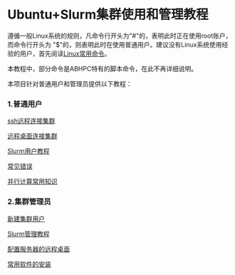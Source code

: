 # Ubuntu+Slurm集群使用和管理教程

遵循一般Linux系统的规则，凡命令行开头为"#"的，表明此时正在使用root账户，而命令行开头为
 "$"的，则表明此时在使用普通用户。建议没有Linux系统使用经验的用户，首先阅读[Linux常用命令](Linux常用命令.md)。

本教程中，部分命令是ABHPC特有的脚本命令，在此不再详细说明。

本项目针对普通用户和管理员提供以下教程：

### 1.普通用户

[ssh远程连接集群](ssh远程连接集群.md)

[远程桌面连接集群](使用x2go连接Ubuntu远程桌面.md)

[Slurm用户教程](Slurm用户教程.md)

[常见错误](常见错误.md)

[并行计算常用知识](并行计算常用知识)

### 2.集群管理员

[新建集群用户](新建集群用户.md)

[Slurm管理教程](Slurm管理教程.md)

[配置服务器的远程桌面](配置服务器的远程桌面.md)

[常用软件的安装](常用软件的安装)
